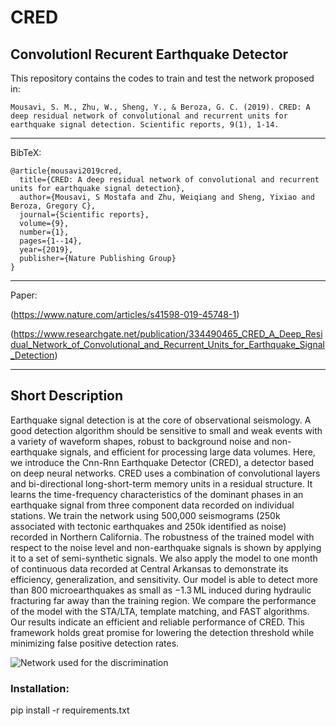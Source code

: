 # CRED
## Convolutionl Recurent Earthquake Detector

This repository contains the codes to train and test the network proposed in: 

`Mousavi, S. M., Zhu, W., Sheng, Y., & Beroza, G. C. (2019). CRED: A deep residual network of convolutional and recurrent units for earthquake signal detection. Scientific reports, 9(1), 1-14.`
      
 ------------------------------------------- 
     
   BibTeX:
   
    @article{mousavi2019cred,
      title={CRED: A deep residual network of convolutional and recurrent units for earthquake signal detection},
      author={Mousavi, S Mostafa and Zhu, Weiqiang and Sheng, Yixiao and Beroza, Gregory C},
      journal={Scientific reports},
      volume={9},
      number={1},
      pages={1--14},
      year={2019},
      publisher={Nature Publishing Group}
    }

------------------------------------------- 

Paper: 

(https://www.nature.com/articles/s41598-019-45748-1)

(https://www.researchgate.net/publication/334490465_CRED_A_Deep_Residual_Network_of_Convolutional_and_Recurrent_Units_for_Earthquake_Signal_Detection)

------------------------------------------- 

## Short Description
Earthquake signal detection is at the core of observational seismology. A good detection algorithm should be sensitive to small and weak events with a variety of waveform shapes, robust to background noise and non-earthquake signals, and efficient for processing large data volumes. Here, we introduce the Cnn-Rnn Earthquake Detector (CRED), a detector based on deep neural networks. CRED uses a combination of convolutional layers and bi-directional long-short-term memory units in a residual structure. It learns the time-frequency characteristics of the dominant phases in an earthquake signal from three component data recorded on individual stations. We train the network using 500,000 seismograms (250k associated with tectonic earthquakes and 250k identified as noise) recorded in Northern California. The robustness of the trained model with respect to the noise level and non-earthquake signals is shown by applying it to a set of semi-synthetic signals. We also apply the model to one month of continuous data recorded at Central Arkansas to demonstrate its efficiency, generalization, and sensitivity. Our model is able to detect more than 800 microearthquakes as small as −1.3 ML induced during hydraulic fracturing far away than the training region. We compare the performance of the model with the STA/LTA, template matching, and FAST algorithms. Our results indicate an efficient and reliable performance of CRED. This framework holds great promise for lowering the detection threshold while minimizing false positive detection rates.

![Network used for the discrimination](Fig1.png)


### Installation:

   pip install -r requirements.txt
   



